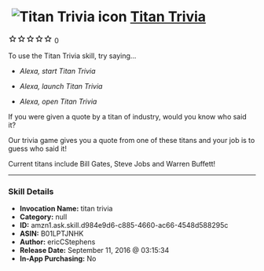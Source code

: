 # &nbsp;<img src="skill_icon" alt="Titan Trivia icon" width="36"> [Titan Trivia](http://alexa.amazon.com/#skills/amzn1.ask.skill.d984e9d6-c885-4660-ac66-4548d588295c)
![0 stars](../../images/ic_star_border_black_18dp_1x.png)![0 stars](../../images/ic_star_border_black_18dp_1x.png)![0 stars](../../images/ic_star_border_black_18dp_1x.png)![0 stars](../../images/ic_star_border_black_18dp_1x.png)![0 stars](../../images/ic_star_border_black_18dp_1x.png) 0

To use the Titan Trivia skill, try saying...

* *Alexa, start Titan Trivia*

* *Alexa, launch Titan Trivia*

* *Alexa, open Titan Trivia*

If you were given a quote by a titan of industry, would you know who said it? 

Our trivia game gives you a quote from one of these titans and your job is to guess who said it! 

Current titans include Bill Gates, Steve Jobs and Warren Buffett!

***

### Skill Details

* **Invocation Name:** titan trivia
* **Category:** null
* **ID:** amzn1.ask.skill.d984e9d6-c885-4660-ac66-4548d588295c
* **ASIN:** B01LPTJNHK
* **Author:** ericCStephens
* **Release Date:** September 11, 2016 @ 03:15:34
* **In-App Purchasing:** No
